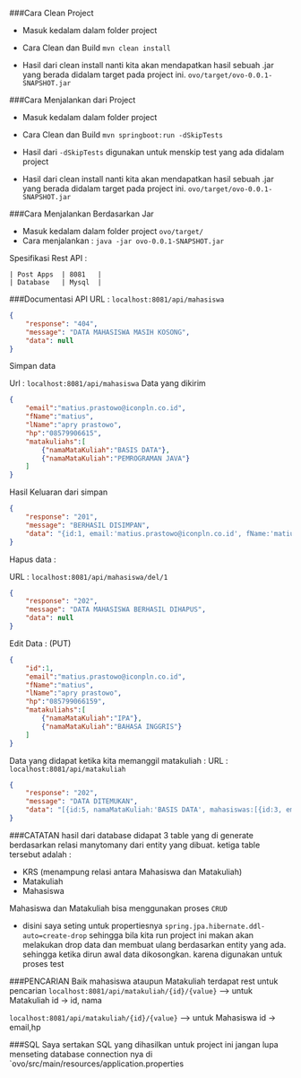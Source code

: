 ###Cara Clean Project
- Masuk kedalam dalam folder project
- Cara Clean dan Build
`mvn clean install`

- Hasil dari clean install nanti kita akan mendapatkan hasil sebuah .jar yang berada didalam target pada project ini.
`ovo/target/ovo-0.0.1-SNAPSHOT.jar`

###Cara Menjalankan dari Project
- Masuk kedalam dalam folder project
- Cara Clean dan Build
`mvn springboot:run -dSkipTests`

- Hasil dari `-dSkipTests` digunakan untuk menskip test yang ada didalam project

- Hasil dari clean install nanti kita akan mendapatkan hasil sebuah .jar yang berada didalam target pada project ini.
`ovo/target/ovo-0.0.1-SNAPSHOT.jar`


###Cara Menjalankan Berdasarkan Jar
- Masuk kedalam dalam folder project
`ovo/target/`
- Cara menjalankan : 
`java -jar ovo-0.0.1-SNAPSHOT.jar`

Spesifikasi Rest API :


    | Post Apps  | 8081   |
    | Database   | Mysql  |

###Documentasi API
URL : `localhost:8081/api/mahasiswa`
```json
{
    "response": "404",
    "message": "DATA MAHASISWA MASIH KOSONG",
    "data": null
}
```
Simpan data

Url : `localhost:8081/api/mahasiswa`
Data yang dikirim
```json
{
	"email":"matius.prastowo@iconpln.co.id",
	"fName":"matius",
	"lName":"apry prastowo",
	"hp":"08579906615",
	"matakuliahs":[
		{"namaMataKuliah":"BASIS DATA"},
		{"namaMataKuliah":"PEMROGRAMAN JAVA"}
	]
}
```
Hasil Keluaran dari simpan
```json
{
    "response": "201",
    "message": "BERHASIL DISIMPAN",
    "data": "{id:1, email:'matius.prastowo@iconpln.co.id', fName:'matius', lName:'apry prastowo', hp:'08579906615'}"
}
```

Hapus data : 

URL : `localhost:8081/api/mahasiswa/del/1`
```json
{
    "response": "202",
    "message": "DATA MAHASISWA BERHASIL DIHAPUS",
    "data": null
}
```

Edit Data : (PUT)
```json
{
    "id":1,
	"email":"matius.prastowo@iconpln.co.id",
	"fName":"matius",
	"lName":"apry prastowo",
	"hp":"085799066159",
	"matakuliahs":[
		{"namaMataKuliah":"IPA"},
		{"namaMataKuliah":"BAHASA INGGRIS"}
	]
}
```

Data yang didapat ketika kita memanggil matakuliah :
URL : `localhost:8081/api/matakuliah`
```json
{
    "response": "202",
    "message": "DATA DITEMUKAN",
    "data": "[{id:5, namaMataKuliah:'BASIS DATA', mahasiswas:[{id:3, email:'matius.prastowo@iconpln.co.id', fName:'matius', lName:'apry prastowo', hp:'085799066159'}]}, {id:6, namaMataKuliah:'PEMROGRAMAN JAVA', mahasiswas:[{id:3, email:'matius.prastowo@iconpln.co.id', fName:'matius', lName:'apry prastowo', hp:'085799066159'}]}]"
}
```

###CATATAN
hasil dari database didapat 
3 table yang di generate berdasarkan relasi manytomany dari entity yang dibuat.
ketiga table tersebut adalah :
- KRS (menampung relasi antara Mahasiswa dan Matakuliah)
- Matakuliah
- Mahasiswa

Mahasiswa dan Matakuliah bisa menggunakan proses `CRUD`

- disini saya seting untuk propertiesnya `spring.jpa.hibernate.ddl-auto=create-drop` sehingga bila kita run project ini makan akan melakukan drop data dan membuat ulang berdasarkan entity yang ada. sehingga ketika dirun awal data dikosongkan. karena digunakan untuk proses test

###PENCARIAN
Baik mahasiswa ataupun Matakuliah terdapat rest untuk pencarian
`localhost:8081/api/matakuliah/{id}/{value}` --> untuk Matakuliah
id -> id, nama

`localhost:8081/api/matakuliah/{id}/{value}` --> untuk Mahasiswa
id -> email,hp

###SQL
Saya sertakan SQL yang dihasilkan untuk project ini
jangan lupa menseting database connection nya di
`ovo/src/main/resources/application.properties